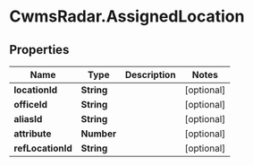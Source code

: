 # CwmsRadar.AssignedLocation

## Properties

Name | Type | Description | Notes
------------ | ------------- | ------------- | -------------
**locationId** | **String** |  | [optional] 
**officeId** | **String** |  | [optional] 
**aliasId** | **String** |  | [optional] 
**attribute** | **Number** |  | [optional] 
**refLocationId** | **String** |  | [optional] 


